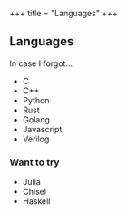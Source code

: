 +++
title = "Languages"
+++

## Languages

In case I forgot...

- C
- C++
- Python
- Rust
- Golang
- Javascript
- Verilog

### Want to try

- Julia
- Chisel
- Haskell

